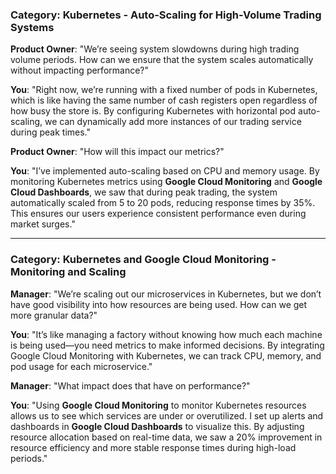 ### **Category: Kubernetes - Auto-Scaling for High-Volume Trading Systems**

**Product Owner**: "We’re seeing system slowdowns during high trading volume periods. How can we ensure that the system scales automatically without impacting performance?"

**You**: "Right now, we’re running with a fixed number of pods in Kubernetes, which is like having the same number of cash registers open regardless of how busy the store is. By configuring Kubernetes with horizontal pod auto-scaling, we can dynamically add more instances of our trading service during peak times."

**Product Owner**: "How will this impact our metrics?"

**You**: "I’ve implemented auto-scaling based on CPU and memory usage. By monitoring Kubernetes metrics using **Google Cloud Monitoring** and **Google Cloud Dashboards**, we saw that during peak trading, the system automatically scaled from 5 to 20 pods, reducing response times by 35%. This ensures our users experience consistent performance even during market surges."

---

### **Category: Kubernetes and Google Cloud Monitoring - Monitoring and Scaling**

**Manager**: "We’re scaling out our microservices in Kubernetes, but we don’t have good visibility into how resources are being used. How can we get more granular data?"

**You**: "It’s like managing a factory without knowing how much each machine is being used—you need metrics to make informed decisions. By integrating Google Cloud Monitoring with Kubernetes, we can track CPU, memory, and pod usage for each microservice."

**Manager**: "What impact does that have on performance?"

**You**: "Using **Google Cloud Monitoring** to monitor Kubernetes resources allows us to see which services are under or overutilized. I set up alerts and dashboards in **Google Cloud Dashboards** to visualize this. By adjusting resource allocation based on real-time data, we saw a 20% improvement in resource efficiency and more stable response times during high-load periods."
